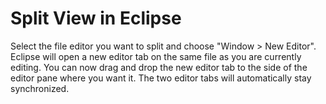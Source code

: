 # Split View in Eclipse

Select the file editor you want to split and choose "Window > New Editor". Eclipse will open a new editor tab on the same file as you are currently editing. You can now drag and drop the new editor tab to the side of the editor pane where you want it. The two editor tabs will automatically stay synchronized.